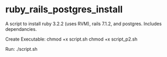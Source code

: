 # ruby_rails_postgres_install
A script to install ruby 3.2.2 (uses RVM), rails 7.1.2, and postgres. Includes dependancies. 

Create Executable:
  chmod +x script.sh
  chmod +x script_p2.sh
  
  
Run:
  ./script.sh
